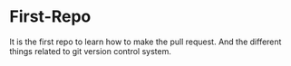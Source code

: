# First-Repo
It is the first repo to learn how to make the pull request. And the different things related to git version control system. 
